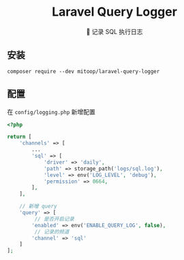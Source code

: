 
<h1 align="center">Laravel Query Logger</h1>
<p align="center">🍎 记录 SQL 执行日志</p>

## 安装
```shell
composer require --dev mitoop/laravel-query-logger
```

## 配置
在 `config/logging.php` 新增配置
```php
<?php

return [
    'channels' => [
        ...        
        'sql' => [
            'driver' => 'daily',
            'path' => storage_path('logs/sql.log'),
            'level' => env('LOG_LEVEL', 'debug'),
            'permission' => 0664,
        ],
    ],

    // 新增 query
    'query' => [
         // 是否开启记录
        'enabled' => env('ENABLE_QUERY_LOG', false),
         // 记录的频道
        'channel' => 'sql'
    ]
];
```
## 
